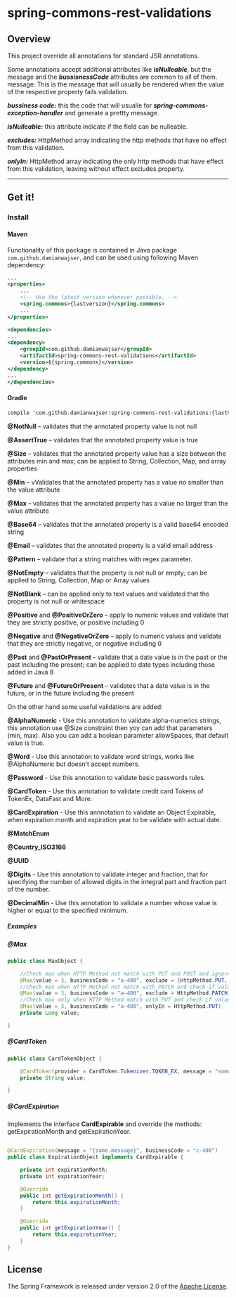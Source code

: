 # spring-commons-rest-validations

## Overview

This project override all annotations for standard JSR annotations.

Some annotations accept additional attributes like ***isNulleable***, but the message and the ***bussisnessCode***
attributes are common to all of them. message: This is the message that will usually be rendered when the value of the
respective property fails validation.

***bussiness code:*** this the code that will usualle for ***spring-commons-exception-handler*** and generate a prettty
message.

***isNulleable:*** this attribute indicate if the field can be nulleable.

***excludes:*** HttpMethod array indicating the http methods that have no effect from this validation.

***onlyIn:*** HttpMethod array indicating the only http methods that have effect from this validation, leaving without effect excludes property.

-----

## Get it!

### Install

#### Maven

Functionality of this package is contained in Java package `com.github.damianwajser`, and can be used using following
Maven dependency:

```xml
...
<properties>
	...
	<!-- Use the latest version whenever possible. -->
	<spring.commons>{lastversion}</spring.commons>
	...
</properties>

<dependencies>
...
<dependency>
	<groupId>com.github.damianwajser</groupId>
	<artifactId>spring-commons-rest-validations</artifactId>
	<version>${spring.commons}</version>
</dependency>
...
</dependencies>
 ```

#### Gradle

 ```xml
 compile 'com.github.damianwajser:spring-commons-rest-validations:{lastVersion}'
 ```

**@NotNull** – validates that the annotated property value is not null

**@AssertTrue** – validates that the annotated property value is true

**@Size** – validates that the annotated property value has a size between the attributes min and max; can be applied to
String, Collection, Map, and array properties

**@Min** – vValidates that the annotated property has a value no smaller than the value attribute

**@Max** – validates that the annotated property has a value no larger than the value attribute

**@Base64** – validates that the annotated property is a valid base64 encoded string

**@Email** – validates that the annotated property is a valid email address

**@Pattern** – validate that a string matches with regex parameter.

**@NotEmpty** – validates that the property is not null or empty; can be applied to String, Collection, Map or Array
values

**@NotBlank** – can be applied only to text values and validated that the property is not null or whitespace

**@Positive** and **@PositiveOrZero** – apply to numeric values and validate that they are strictly positive, or
positive including 0

**@Negative** and **@NegativeOrZero** – apply to numeric values and validate that they are strictly negative, or
negative including 0

**@Past** and **@PastOrPresent** – validate that a date value is in the past or the past including the present; can be
applied to date types including those added in Java 8

**@Future** and **@FutureOrPresent** – validates that a date value is in the future, or in the future including the
present

On the other hand some useful validations are added:

**@AlphaNumeric** - Use this annotation to validate alpha-numerics strings, this annotation use @Size constraint then
yoy can add that parameters (min, max). Also you can add a boolean parameter allowSpaces, that default value is true.

**@Word** - Use this annotation to validate word strings, works like @AlphaNumeric but doesn't accept numbers.

**@Password** - Use this annotation to validate basic passwords rules.

**@CardToken** - Use this annotation to validate credit card Tokens of TokenEx, DataFast and More.

**@CardExpiration** - Use this annnotation to validate an Object Expirable, when expiration month and expiration year to
be validate with actual date.

**@MatchEnum**

**@Country_ISO3166**

**@UUID**

**@Digits** - Use this annotation to validate integer and fraction, that for specifying the number of allowed digits in
the integral part and fraction part of the number.

**@DecimalMin** - Use this annotation to validate a number whose value is higher or equal to the specified minimum.

##### Examples

##### @Max

```java
public class MaxObject {

	//Check max when HTTP Method not match with PUT and POST and ignore validation if value is null
	@Max(value = 3, businessCode = "a-400", exclude = {HttpMethod.PUT, HttpMethod.POST}, nulleable = true)
	//Check max when HTTP Method not match with PATCH and check if value equals null
	@Max(value = 3, businessCode = "a-400", exclude = HttpMethod.PATCH)
	//Check max only when HTTP Method match with PUT and check if value equals null
	@Max(value = 3, businessCode = "a-400", onlyIn = HttpMethod.PUT)
	private Long value;

}
```

##### @CardToken

```java
public class CardTokenObject {

	@CardToken(provider = CardToken.Tokenizer.TOKEN_EX, message = "some message", businessCode = "c-400")
	private String value;

}
```

##### @CardExpiration

Implements the interface **CardExpirable** and override the methods: getExpirationMonth and getExpirationYear.

```java

@CardExpiration(message = "{some.message}", businessCode = "c-400")
public class ExpirationObject implements CardExpirable {

    private int expirationMonth;
    private int expirationYear;

    @Override
    public int getExpirationMonth() {
        return this.expirationMonth;
    }

    @Override
    public int getExpirationYear() {
        return this.expirationYear;
    }
}
```

## License

The Spring Framework is released under version 2.0 of the [Apache License](http://www.apache.org/licenses/LICENSE-2.0).
